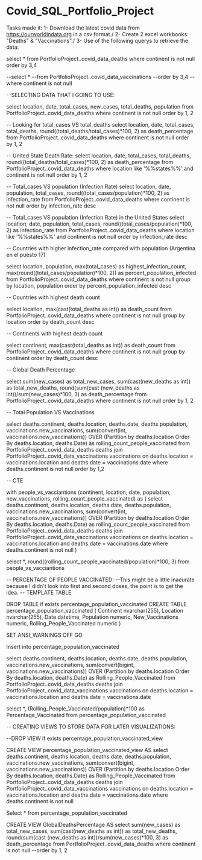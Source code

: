 # Covid_SQL_Portfolio_Project
Tasks made it:
1- Download the latest covid data from https://ourworldindata.org in a csv format./
2- Create 2 excel workbooks: "Deaths" & "Vaccinations"./
3- Use of the following querys to retrieve the data:

select *
from PortfolioProject..covid_data_deaths
where continent is not null
order by 3,4

--select *
--from PortfolioProject..covid_data_vaccinations
--order by 3,4
--where continent is not null

--SELECTING DATA THAT I GOING TO USE:

select location, date, total_cases, new_cases, total_deaths, population
from PortfolioProject..covid_data_deaths
where continent is not null
order by 1, 2

-- Looking for total_cases VS total_deaths
select location, date, total_cases, total_deaths, round((total_deaths/total_cases)*100, 2) as death_percentage
from PortfolioProject..covid_data_deaths
where continent is not null
order by 1, 2

-- United State Death Rate:
select location, date, total_cases, total_deaths, round((total_deaths/total_cases)*100, 2) as death_percentage
from PortfolioProject..covid_data_deaths
where location like '%%states%%' and continent is not null
order by 1, 2

-- Total_cases VS population (Infection Rate)
select location, date, population, total_cases, round((total_cases/population)*100, 2) as infection_rate
from PortfolioProject..covid_data_deaths
where continent is not null
order by infection_rate desc

-- Total_cases VS population (Infection Rate) in the United States
select location, date, population, total_cases, round((total_cases/population)*100, 2) as infection_rate
from PortfolioProject..covid_data_deaths
where location like '%%states%%' and continent is not null
order by infection_rate desc

-- Countries with higher infection_rate compared with population (Argentina en el puesto 17)

select location, population, max(total_cases) as highest_infection_count, max(round((total_cases/population)*100, 2)) as percent_population_infected
from PortfolioProject..covid_data_deaths
where continent is not null
group by location, population
order by percent_population_infected desc

-- Countries with highest death count

select location, max(cast(total_deaths as int)) as death_count
from PortfolioProject..covid_data_deaths
where continent is not null
group by location
order by death_count desc

-- Continents with highest death count

select continent, max(cast(total_deaths as int)) as death_count
from PortfolioProject..covid_data_deaths
where continent is not null
group by continent
order by death_count desc

-- Global Death Percentage

select sum(new_cases) as total_new_cases, sum(cast(new_deaths as int)) as total_new_deaths, round(sum(cast
(new_deaths as int))/sum(new_cases)*100, 3) as death_percentage
from PortfolioProject..covid_data_deaths
where continent is not null
order by 1, 2

-- Total Population VS Vaccinations

select deaths.continent, deaths.location, deaths.date, deaths.population, vaccinations.new_vaccinations,
sum(convert(int, vaccinations.new_vaccinations)) OVER (Partition by deaths.location Order By deaths.location,
deaths.Date) as rolling_count_people_vaccinated
from PortfolioProject..covid_data_deaths deaths
join PortfolioProject..covid_data_vaccinations vaccinations
	on deaths.location = vaccinations.location
	and deaths.date = vaccinations.date
where deaths.continent is not null
order by 1,2

-- CTE 

with people_vs_vacciantions (continent, location, date, population, new_vaccinations, rolling_count_people_vaccinated)
as
(
select deaths.continent, deaths.location, deaths.date, deaths.population, vaccinations.new_vaccinations,
sum(convert(int, vaccinations.new_vaccinations)) OVER (Partition by deaths.location Order By deaths.location,
deaths.Date) as rolling_count_people_vaccinated
from PortfolioProject..covid_data_deaths deaths
join PortfolioProject..covid_data_vaccinations vaccinations
	on deaths.location = vaccinations.location
	and deaths.date = vaccinations.date
where deaths.continent is not null
)

select *, round((rolling_count_people_vaccinated/population)*100, 3)
from people_vs_vacciantions


-- PERCENTAGE OF PEOPLE VACCINATED:
	--This might be a little inacurate because I didn't look into first and second doses, the point is to get the idea.
-- TEMPLATE TABLE

DROP TABLE if exists percentage_population_vaccinated
CREATE TABLE percentage_population_vaccinated
(
Continent nvarchar(255),
Location nvarchar(255),
Date datetime,
Population numeric,
New_Vaccinations numeric,
Rolling_People_Vaccinated numeric
)

SET ANSI_WARNINGS OFF
GO

Insert into percentage_population_vaccinated

select deaths.continent, deaths.location, deaths.date, deaths.population, vaccinations.new_vaccinations,
sum(convert(bigint, vaccinations.new_vaccinations)) OVER (Partition by deaths.location Order By deaths.location,
deaths.Date) as Rolling_People_Vaccinated
from PortfolioProject..covid_data_deaths deaths
join PortfolioProject..covid_data_vaccinations vaccinations
	on deaths.location = vaccinations.location
	and deaths.date = vaccinations.date


select *, (Rolling_People_Vaccinated/population)*100 as Percentage_Vaccinated
from percentage_population_vaccinated


-- CREATING VIEWS TO STORE DATA FOR LATER VISUALIZATIONS:

--DROP VIEW if exists percentage_population_vaccinated_view

CREATE VIEW percentage_population_vaccinated_view 
AS
select deaths.continent, deaths.location, deaths.date, deaths.population, vaccinations.new_vaccinations,
sum(convert(bigint, vaccinations.new_vaccinations)) OVER (Partition by deaths.location Order By deaths.location,
deaths.Date) as Rolling_People_Vaccinated
from PortfolioProject..covid_data_deaths deaths
join PortfolioProject..covid_data_vaccinations vaccinations
	on deaths.location = vaccinations.location
	and deaths.date = vaccinations.date
where deaths.continent is not null

Select *
from percentage_population_vaccinated


CREATE VIEW GlobalDeathsPercentage
AS
select sum(new_cases) as total_new_cases, sum(cast(new_deaths as int)) as total_new_deaths, round(sum(cast
(new_deaths as int))/sum(new_cases)*100, 3) as death_percentage
from PortfolioProject..covid_data_deaths
where continent is not null
--order by 1, 2
